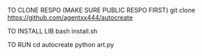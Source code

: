 TO CLONE RESPO (MAKE SURE PUBLIC RESPO FIRST)
git clone https://github.com/agentxx444/autocreate

TO INSTALL LIB
bash install.sh

TO RUN
cd autocreate
python art.py
